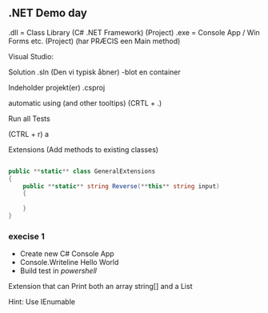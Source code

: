 ## .NET Demo day


.dll = Class Library (C# .NET Framework) (Project)
.exe = Console App / Win Forms etc. (Project) (har PRÆCIS een Main method)




Visual Studio:


Solution .sln (Den vi typisk åbner)
 -blot en container
 
 
Indeholder projekt(er) .csproj




automatic using (and other tooltips) (CRTL + .)

Run all Tests

(CTRL + r) a 



Extensions (Add methods to existing classes)

```csharp

public **static** class GeneralExtensions
{
	public **static** string Reverse(**this** string input)
	{
	
	}
}

```


### execise 1

- Create new C# Console App
- Console.Writeline Hello World
- Build test in *powershell*


Extension that can Print both an array string[] and a List<String>

Hint: Use IEnumable<string>
